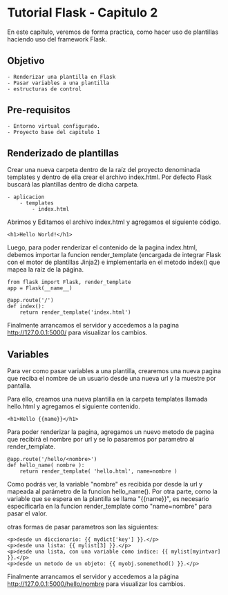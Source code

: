 # Tutorial Flask - Capitulo 2

En este capitulo, veremos de forma practica, como hacer uso de plantillas haciendo uso del framework Flask.

## Objetivo

    - Renderizar una plantilla en Flask
    - Pasar variables a una plantilla
    - estructuras de control

## Pre-requisitos

    - Entorno virtual configurado.
    - Proyecto base del capitulo 1

## Renderizado de plantillas

Crear una nueva carpeta dentro de la raíz del proyecto denominada templates y dentro de ella crear el archivo index.html. Por defecto Flask buscará las plantillas dentro de dicha carpeta.

	- aplicacion
		- templates
			- index.html

Abrimos y Editamos el archivo index.html y agregamos el siguiente código.

```
<h1>Hello World!</h1>
```

Luego, para poder renderizar el contenido de la pagina index.html, debemos importar la funcion render_template (encargada de integrar Flask con el motor de plantillas Jinja2) e implementarla en el metodo index() que mapea la raíz de la página.

```
from flask import Flask, render_template
app = Flask(__name__)

@app.route('/')
def index():
	return render_template('index.html')
```

Finalmente arrancamos el servidor y accedemos a la pagina http://127.0.0.1:5000/ para visualizar los cambios. 

## Variables

Para ver como pasar variables a una plantilla, crearemos una nueva pagina que reciba el nombre de un usuario desde una nueva url y la muestre por pantalla.

Para ello, creamos una nueva plantilla en la carpeta templates llamada hello.html y agregamos el siguiente contenido.

```
<h1>Hello {{name}}</h1>
```

Para poder renderizar la pagina, agregamos un nuevo metodo de pagina que recibirá el nombre por url y se lo pasaremos por parametro al render_template.

```
@app.route('/hello/<nombre>')
def hello_name( nombre ):
	return render_template( 'hello.html', name=nombre )
```

Como podrás ver, la variable "nombre" es recibida por desde la url y mapeada al parámetro de la funcion hello_name(). Por otra parte, como la variable que se espera en la plantilla se llama "{{name}}", es necesario especificarla en la funcion render_template como "name=nombre" para pasar el valor.

otras formas de pasar parametros son las siguientes:

```
<p>desde un diccionario: {{ mydict['key'] }}.</p>
<p>desde una lista: {{ mylist[3] }}.</p>
<p>desde una lista, con una variable como indice: {{ mylist[myintvar] }}.</p>
<p>desde un metodo de un objeto: {{ myobj.somemethod() }}.</p>
```

Finalmente arrancamos el servidor y accedemos a la página http://127.0.0.1:5000/hello/nombre para visualizar los cambios.